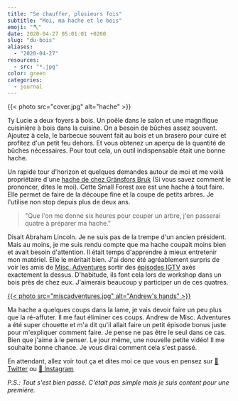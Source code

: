 ```yaml
---
title: "Se chauffer, plusieurs fois"
subtitle: "Moi, ma hache et le bois"
emoji: "🪓"
date: 2020-04-27 05:01:01 +0200
slug: "du-bois"
aliases:
  - "2020-04-27"
resources:
  - src: "*.jpg"
color: green
categories:
  - journal
---
```


{{< photo src="cover.jpg" alt="hache" >}}

Ty Lucie a deux foyers à bois. Un poêle dans le salon et une magnifique cuisinière à bois dans la cuisine. On a besoin de bûches assez souvent. Ajoutez à cela, le barbecue souvent fait au bois et un brasero pour cuire et profitez d'un petit feu dehors. Et vous obtenez un aperçu de la quantité de bûches nécessaires. Pour tout cela, un outil indispensable était une bonne hache.

Un rapide tour d'horizon et quelques demandes autour de moi et me voilà propriétaire d'une [hache de chez Gränsfors Bruk](https://www.gransforsbruk.com/en/product/gransfors-small-forest-axe/) (Si vous savez comment le prononcer, dites le moi). Cette Small Forest axe est une hache à tout faire. Elle permet de faire de la découpe fine et la coupe de petits arbres. Je l'utilise non stop depuis plus de deux ans.

> "Que l'on me donne six heures pour couper un arbre, j'en passerai quatre à préparer ma hache."

Disait Abraham Lincoln. Je ne suis pas de la trempe d'un ancien président. Mais au moins, je me suis rendu compte que ma hache coupait moins bien et avait besoin d'attention. Il était temps d'apprendre à mieux entretenir mon matériel. Elle le méritait bien. J'ai donc été agréablement surpris de voir les amis de [Misc. Adventures](https://miscellaneousadventures.co.uk) sortir des [épisodes IGTV](https://www.instagram.com/misc_adventures/channel/) axés exactement la dessus. D'habitude, ils font cela lors de workshop dans un bois près de chez eux. J'aimerais beaucoup y participer un de ces quatres.

[{{< photo src="miscadventures.jpg" alt="Andrew's hands" >}}](https://instagram.com/misc_adventures/channel)

Ma hache a quelques coups dans la lame, je vais devoir faire un peu plus que la ré-affuter. Il me faut éliminer ces coups. Andrew de Misc. Adventures a été super chouette et m'a dit qu'il allait faire un petit épisode bonus juste pour m'expliquer comment faire. Je pense ne pas être le seul dans ce cas. Bien que j'aime à le penser. Le jour même, une nouvelle petite vidéo! Il me souhaite bonne chance. Je vous dirai comment cela s'est passé.

En attendant, allez voir tout ça et dites moi ce que vous en pensez sur [🐥 Twitter](https://twitter.com/bonjouryannick) ou [📸 Instagram](https://instagram.com/bonjouryannick)

_P.S.: Tout s'est bien passé. C'était pas simple mais je suis content pour une première._
